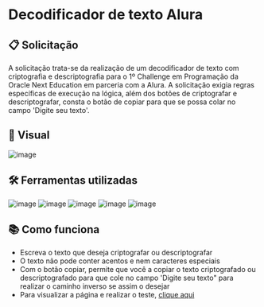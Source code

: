 # **Decodificador de texto Alura**

## **📋 Solicitação**

A solicitação trata-se da realização de um decodificador de texto com criptografia e descriptografia para o 1º Challenge em Programação da Oracle Next Education em parceria com a Alura.
A solicitação exigia regras específicas de execução na lógica, além dos botões de criptografar e descriptografar, consta o botão de copiar para que se possa colar no campo 'Digite seu texto'.

## **🎨 Visual**

![image](https://github.com/user-attachments/assets/2459a5e8-10f3-406f-8684-0a46e2c4fd18)

## **🛠️ Ferramentas utilizadas**

![image](https://github.com/user-attachments/assets/c2327393-12ba-442e-b7ae-6eb8aff240b4) ![image](https://github.com/user-attachments/assets/a9be546d-1d84-419c-bf30-2591bf328947) ![image](https://github.com/user-attachments/assets/8df07682-af96-427b-a849-758237cd2047) ![image](https://github.com/user-attachments/assets/92d7b133-07ba-471c-a38d-56a88ddf71da) ![image](https://github.com/user-attachments/assets/2563edcc-2e02-464d-badc-b4e9bccef106)

## **📚 Como funciona**

- Escreva o texto que deseja criptografar ou descriptografar
- O texto não pode conter acentos e nem caracteres especiais
- Com o botão copiar, permite que você a copiar o texto criptografado ou descriptografado para que cole no campo 'Digite seu texto" para realizar o caminho inverso se assim o desejar
- Para visualizar a página e realizar o teste, [<a href="[URL](https://decodificador-gules.vercel.app/index.html)">clique aqui</a>](https://decodificador-gules.vercel.app/index.html)



